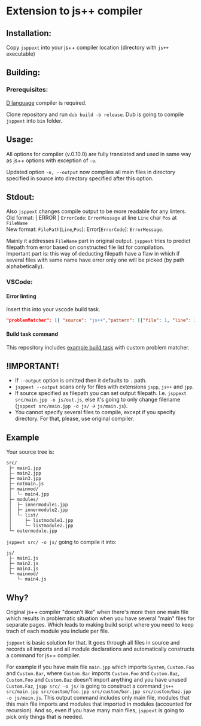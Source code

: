 # Extension to js++ compiler

## Installation:

Copy `jsppext` into your js++ compiler location (directory with `js++` executable)

## Building:

### Prerequisites:

[D language](https://dlang.org) compiler is required. 

Clone repository and run `dub build -b release`. Dub is going to compile `jsppext` into
`bin` folder.

## Usage: 
All options for compiler (v.0.10.0) are fully translated and used in same way as js++ options with exception of `-o`.

Updated option `-o, --output` now compiles all main files in directory specified in source 
into directory specified after this option.

## Stdout:
Also `jsppext` changes compile output to be more readable for any linters. \
Old format: [  ERROR  ] `ErrorCode`: `ErrorMessage` at line `Line` char `Pos` at `FileName` \
New format: `FilePath`(`Line`,`Pos`): Error[`ErrorCode`]: `ErrorMessage`. 

Mainly it addresses `FileName` part in original output. `jsppext` tries to predict filepath from error based on constructed file list for compilation. \
Important part is: this way of deducting filepath have a flaw in which if several files with 
same name have error only one will be picked (by path alphabetically).

### VSCode:

#### Error linting

Insert this into your vscode build task.

```json
"problemMatcher": [{ "source": "js++","pattern": [{"file": 1, "line": 2, "column": 3, "code": 4, "message": 5, "regexp": "(.*?)\\((\\d+)\\,(\\d+)\\)\\: Error\\[(.*?)\\]\\: (.*)" }] }]
```

#### Build task command

This repository includes [example build task](vscode-build-task-example.json) with custom problem matcher.

## !IMPORTANT!
- If `--output` option is omitted then it defaults to `.` path.
- `jsppext --output` scans only for files with extensions `jspp`, `js++` and `jpp`.
- If source specified as filepath you can set output filepath. I.e. `jsppext src/main.jpp -o js/out.js`, else it's going to only change filename (`jsppext src/main.jpp -o js/` -> `js/main.js`).
- You cannot specify several files to compile, except if you specify directory. For that, please, use original compiler.

## Example
Your source tree is:
```
src/
 ├─ main1.jpp
 ├─ main2.jpp
 ├─ main3.jpp
 ├─ notmain.js
 ├─ mainmod/
 │  └─ main4.jpp
 ├─ modules/
 │  ├─ innermodule1.jpp
 │  ├─ innermodule2.jpp
 │  └─ list/
 │     ├─ listmodule1.jpp
 │     └─ listmodule2.jpp
 └─ outermodule.jpp
```

`jsppext src/ -o js/` going to compile it into:

```
js/
 ├─ main1.js
 ├─ main2.js
 ├─ main3.js
 └─ mainmod/
    └─ main4.js
```

## Why?

Original js++ compiler "doesn't like" when there's more then one main file which results in 
problematic situation when you have several "main" files for separate pages. Which leads to
making build script where you need to keep trach of each module you include per file.

`jsppext` is basic solution for that. It goes through all files in source and records all 
imports and all module declarations and automatically constructs a command for js++ compiler.

For example if you have main file `main.jpp` which imports `System`, `Custom.Foo` and `Custom.Bar`, where `Custom.Bar` imports `Custom.Foo` and `Custom.Baz`, `Custom.Foo` and `Custom.Baz` doesn't import anything and you have unused `Custom.Faz`, `jspp src/ -o js/` is going to construct a command `js++ src/main.jpp src/custom/foo.jpp src/custom/bar.jpp src/custom/baz.jpp -o js/main.js`. This output command includes only main file, modules that this main file imports and modules that imported in modules (accounted for recursion). And so, even if you have many main files, `jsppext` is going to pick only things that is needed.
